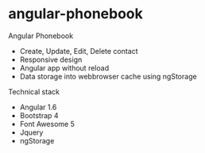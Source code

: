 # angular-phonebook
Angular Phonebook
- Create, Update, Edit, Delete contact
- Responsive design
- Angular app without reload
- Data storage into webbrowser cache using ngStorage

Technical stack
- Angular 1.6  
- Bootstrap 4
- Font Awesome 5
- Jquery
- ngStorage
